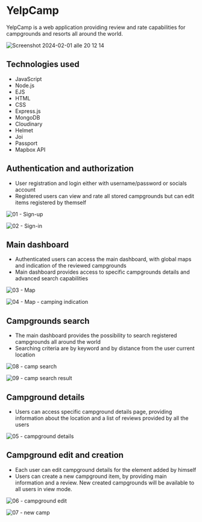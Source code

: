 # YelpCamp
YelpCamp is a web application providing review and rate capabilities for campgrounds and resorts all around the world.

![Screenshot 2024-02-01 alle 20 12 14](https://github.com/gianmarioiamoni/yelp-campgrounds/assets/113024091/6e5de159-bd05-4db4-afda-af768c471260)

## Technologies used
- JavaScript
- Node.js
- EJS
- HTML
- CSS
- Express.js
- MongoDB
- Cloudinary
- Helmet
- Joi
- Passport
- Mapbox API
  

## Authentication and authorization
- User registration and login either with username/password or socials account
- Registered users can view and rate all stored campgrounds but can edit items registered by themself
 
![01 - Sign-up](https://github.com/gianmarioiamoni/yelp-campgrounds/assets/113024091/dfe4267f-0f7a-46ae-b7e9-303c18d07ddf)

![02 - Sign-in](https://github.com/gianmarioiamoni/yelp-campgrounds/assets/113024091/3df247d5-aa48-4d83-b9ce-fbfa22fde81a)


## Main dashboard
- Authenticated users can access the main dashboard, with global maps and indication of the reviewed campgrounds
- Main dashboard provides access to specific campgrounds details and advanced search capabilities

![03 - Map](https://github.com/gianmarioiamoni/yelp-campgrounds/assets/113024091/b70d2802-b369-4a8d-b991-feb934a46976)

![04 - Map - camping indication](https://github.com/gianmarioiamoni/yelp-campgrounds/assets/113024091/e1a25837-699d-46be-b5fb-bf6f7dc5a823)

## Campgrounds search
- The main dashboard provides the possibility to search registered campgrounds all around the world
- Searching criteria are by keyword and by distance from the user current location
  
![08 - camp search](https://github.com/gianmarioiamoni/yelp-campgrounds/assets/113024091/c94a5c9b-823a-48c9-b9d3-8820090a9002)

![09 - camp search result](https://github.com/gianmarioiamoni/yelp-campgrounds/assets/113024091/4d5bf912-5fbd-4d9d-ab24-1c9776459501)


## Campground details
- Users can access specific campground details page, providing information about the location and a list of reviews provided by all the users

![05 - campground details](https://github.com/gianmarioiamoni/yelp-campgrounds/assets/113024091/093ad846-2588-4282-b6f2-df62d5d07e6d)

## Campground edit and creation
- Each user can edit campground details for the element added by himself
- Users can create a new campground item, by providing main information and a review. New created campgrounds will be available to all users in view mode.

![06 - campground edit](https://github.com/gianmarioiamoni/yelp-campgrounds/assets/113024091/661a334b-abf8-4adb-b337-7c1e76de9c3e)

![07 - new camp](https://github.com/gianmarioiamoni/yelp-campgrounds/assets/113024091/71fc3622-02a0-4cd9-bd1c-0162b7669b98)









